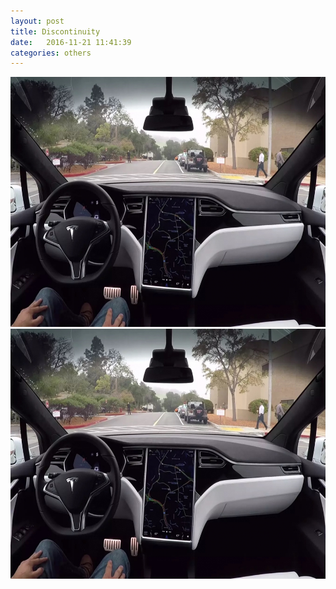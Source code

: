 ```yaml
---
layout: post
title: Discontinuity
date:   2016-11-21 11:41:39
categories: others
---
```


<script src="/static/js/jquery.min.js"></script>
<script src="/static/js/jquery.event.move.js"></script>
<script src="/static/js/jquery.twentytwenty.js"></script>
<link rel="stylesheet" href="/static/css/twentytwenty.css" media="screen" />

<div id="container1" class='twentytwenty-container'>
 <img src="/assets/autopilot_2_hardware.jpg" width="600px" height="400px"/>
 <img src="/assets/autopilot_2_hardware.jpg" width="600px" height="400px"/>
</div>

<script>
$(window).load(function(){
  $("#container1").twentytwenty();
});
</script>

